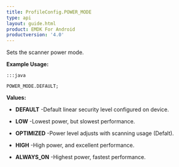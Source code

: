 ```yaml
---
title: ProfileConfig.POWER_MODE
type: api
layout: guide.html
product: EMDK For Android
productversion: '4.0'
---
```



Sets the scanner power mode.
 
 

**Example Usage:**
	
	:::java
	
	POWER_MODE.DEFAULT;
	


**Values:**

* **DEFAULT** -Default linear security level configured on device.

* **LOW** -Lowest power, but slowest performance.

* **OPTIMIZED** -Power level adjusts with scanning usage (Defalt).

* **HIGH** -High power, and excellent performance.

* **ALWAYS_ON** -Highest power, fastest performance.












